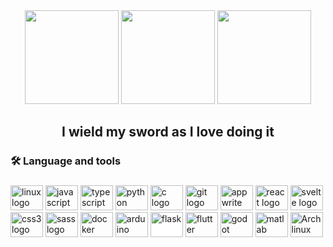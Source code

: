 

<div align="center">
  <img height="150" src="https://media.tenor.com/y2JXkY1pXkwAAAAM/cat-computer.gif"  />
  <img height="150" src="https://github.com/antonrejoe/antonrejoe/assets/89238559/c5848305-4765-48d2-b9ef-bdbf45f94af6" />
  <img height="150" src="https://github.com/antonrejoe/antonrejoe/assets/89238559/80b836b3-5368-48c7-afd8-2da6bf752b54" />

</div>



###

<h2 align="center">I wield my sword as I love doing it </h2>

###

<h3 align="left">🛠 Language and tools</h3>

###

<div align="left">
  <img src="https://cdn.jsdelivr.net/gh/devicons/devicon/icons/linux/linux-original.svg" height="40" width="52" alt="linux logo"  />
  <img src="https://cdn.jsdelivr.net/gh/devicons/devicon/icons/javascript/javascript-original.svg" height="40" width="52" alt="javascript logo"  />
  <img src="https://cdn.jsdelivr.net/gh/devicons/devicon/icons/typescript/typescript-original.svg" height="40" width="52" alt="typescript logo"  />
  <img src="https://cdn.jsdelivr.net/gh/devicons/devicon@latest/icons/python/python-original.svg" height="40" width="52" alt="python logo" />        
  <img src="https://cdn.jsdelivr.net/gh/devicons/devicon/icons/c/c-original.svg" height="40" width="52" alt="c logo"/>
  
          
  <img src="https://cdn.jsdelivr.net/gh/devicons/devicon/icons/git/git-original.svg" height="40" width="52" alt="git logo"  />
  <img src="https://cdn.jsdelivr.net/gh/devicons/devicon/icons/appwrite/appwrite-original.svg" height="40" width="52" alt="appwrite logo"  />
  <img src="https://cdn.jsdelivr.net/gh/devicons/devicon/icons/react/react-original.svg" height="40" width="52" alt="react logo"  />
  <img src="https://cdn.jsdelivr.net/gh/devicons/devicon/icons/svelte/svelte-original.svg" height="40" width="52" alt="svelte logo"  />
  <img src="https://cdn.jsdelivr.net/gh/devicons/devicon/icons/css3/css3-original.svg" height="40" width="52" alt="css3 logo" />
  <img src="https://cdn.jsdelivr.net/gh/devicons/devicon/icons/sass/sass-original.svg" height="40" width="52" alt="sass logo"  />
  <img src="https://cdn.jsdelivr.net/gh/devicons/devicon/icons/docker/docker-plain.svg" height="40" width="52" alt="docker logo"  />
  <img src="https://cdn.jsdelivr.net/gh/devicons/devicon/icons/arduino/arduino-original-wordmark.svg" height="40" width="52" alt="arduino logo" />
  <img src="https://cdn.jsdelivr.net/gh/devicons/devicon@latest/icons/flask/flask-original.svg" height="40" width="52" style="background-color: #fff;" alt="flask" />  
  <img src="https://cdn.jsdelivr.net/gh/devicons/devicon@latest/icons/flutter/flutter-original.svg" height="40" width="52" alt="flutter" />  
  <img src="https://cdn.jsdelivr.net/gh/devicons/devicon@latest/icons/godot/godot-original.svg" height="40" width="52" alt="godot" />
  <img src="https://cdn.jsdelivr.net/gh/devicons/devicon@latest/icons/matlab/matlab-original.svg" height="40" width="52" alt="matlab" />
  <img src="https://cdn.jsdelivr.net/gh/devicons/devicon@latest/icons/archlinux/archlinux-original.svg" height="40" width="52" alt="Arch linux" />
          
  
          
          

          
  
            
                  
</div>

###



###

</div>

###


